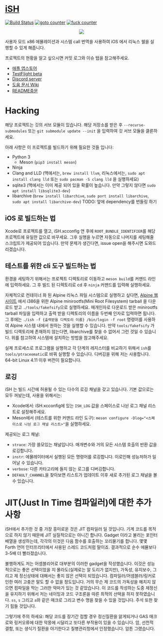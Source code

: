 # [iSH](https://ish.app)

[![Build Status](https://github.com/ish-app/ish/actions/workflows/ci.yml/badge.svg)](https://github.com/ish-app/ish/actions)
[![goto counter](https://img.shields.io/github/search/ish-app/ish/goto.svg)](https://github.com/ish-app/ish/search?q=goto)
[![fuck counter](https://img.shields.io/github/search/ish-app/ish/fuck.svg)](https://github.com/ish-app/ish/search?q=fuck)

<p align="center">
<a href="https://ish.app">
<img src="https://ish.app/assets/github-readme.png">
</a>
</p>

사용자 모드 x86 에뮬레이션과 시스템 call 번역을 사용하여 iOS 에서 리눅스 쉘을 실행할 수 있게 해줍니다.

프로젝트의 현황을 알고 싶으시면 커밋 로그와 이슈 탭을 참고해주세요.

- [애플 앱스토어](https://apps.apple.com/us/app/ish-shell/id1436902243)
- [TestFlight beta](https://testflight.apple.com/join/97i7KM8O)
- [Discord server](https://discord.gg/HFAXj44)
- [도움 문서 Wiki](https://github.com/ish-app/ish/wiki)
- [README중문](https://github.com/ish-app/ish/blob/master/README_ZH.md)


# Hacking

해당 프로젝트는 깃의 서브 모듈이 있습니다. 해당 저장소를 받은 후 `--recurse-submodules` 또는 `git submodule update --init` 을 입력하여 깃 서브 모듈을 클론하세요.

아래 사항은 이 프로젝트를 빌드하기 위해 필요한 것들 입니다:

 - Python 3
   + Meson (`pip3 install meson`)
 - Ninja
 - Clang and LLD (맥에서는, `brew install llvm`, 리눅스에서는, `sudo apt install clang lld` 또는 `sudo pacman -S clang lld` 을 실행하세요)
 - sqlite3 (맥에서는 이미 제공 되어 있을 확률이 높습니다. 만약 그렇지 않다면 `sudo apt install libsqlite3-dev`)
 - libarchive (`brew install libarchive`, `sudo port install libarchive`, `sudo apt install libarchive-dev`) TODO: 앞에 dependency를 번들링 하기

## iOS 로 빌드하는 법 

Xcode로 프로젝트를 열고, iSH.xcconfig 연 후에 `ROOT_BUNDLE_IDENTIFIER`를 해당 프로젝트에 유일한 값으로 바꾸세요. 그후 실행을 누르면 자동으로 나머지를 세팅해줄 스크립트가 제공되어 있습니다. 만약 문제가 생긴다면, issue open을 해주시면 도와드리겠습니다.


## 테스트를 위한 cli 도구 빌드하는 법

환경을 세팅하기 위해서는 프로젝트 디렉토리로 이동하고 `meson build`를 커맨드 라인에 입력하세요. 그 후 빌드 된 디렉토리로 cd 후 `ninja` 커맨드를 입력해 실행하세요.

자체적으로 컨테이너 화 된 Alpine 리눅스 파일 시스템으로 실행하고 싶다면, [Alpine 웹사이트](https://alpinelinux.org/downloads/) 에서 i386을 위한 Alpine minirootfs(Mini Root Filesystem) tarball 을 다운로드 받고 `./tools/fakefsify`으로 실행하세요. 매개인자로 다운로드 받은 minirootfs tarball 파일을 입력하고 출력 받을 디렉토리의 이름을 두번째 인자로 입력하면 됩니다. 그 후에는 `./ish -f {출력받을 디렉토리 이름} /bin/login -f root` 명령어를 사용하여 Alpine 시스템 내에서 원하는 것을 실행할 수 있습니다. 만약 `tools/fakefsify` 가 빌드 디렉토리에 존재하지 않는다면, libarchive를 찾을 수 없어서 그런 것일 수 있습니다. 위를 참고하여 시스템에 설치하는 방법을 참고해주세요.

실제 프로세스로 프로그램을 실행하고 각 단계의 레지스터를 비교하기 위해서 `ish`를 `tools/ptraceomatic`로 바꿔 실행할 수 있습니다. 디버깅을 위해 저는 사용합니다. 64-bit Linux 4.11 이후 버전이 필요합니다.

## 로깅

iSH 는 빌드 시간에 허용될 수 있는 다수의 로깅 채널을 갖고 있습니다. 기본 값으로는 모두 꺼놨는데, 사용을 위해서는:

- Xcode에서: iSH.xcconfig에 있는 `ISH_LOG` 값을 스페이스로 나뉜 로그 채널 리스트로 설정해주세요.
- Meson에서 (테스트를 위한 커맨드 라인 도구): `meson configure -Dlog="<스페이스로 나뉜 로그 채널 리스트>"`을 실행하세요.

제공되는 로그 채널:

- `strace`: 가장 쓸모있는 채널입니다. 매개변수와 거의 모든 시스템 호출의 반환 값을 로깅합니다.
- `instr`: 에뮬레이터에서 실행된 모든 명령어를 로깅합니다. 이로인해 성능저하가 일어날 수 있습니다.
- `verbose`: 다른 카타고리에 들지 않는 로그를 디버깅합니다.
- `DEFAULT_CHANNEL`을 찾아보면 리스트가 업데이트 이후 새로 추가된 로그 채널을 볼수 있습니다.

# JIT(Just In Time 컴파일러)에 대한 추가사항

iSH에서 추가한 것 중 가장 흥미로운 것은 JIT 컴파일러 일 것입니다. 기계 코드를 목적으로 하지 않기 때문에 JIT 실질적으로는 아니긴 합니다. Gadget 이라고 불리는 포인터 배열을 생성하는데, 각각의 이것은 다음 함수를 호출하는 꼬리물기를 합니다. 몇몇 Forth 언어 인터프리터에서 사용된 스레드 코드처럼 말이죠. 결과적으로 순수 에뮬보다 3-5배 더 빨라졌습니다.

불행하게도 저는 어셈블리어로 대부분의 이러한 gadget을 작성했습니다. 이것은 성능적으로는 좋은 선택이었을 지 몰라도(실제로는 알 도리가 없지만), 가독성, 유지보수, 그리고 제 정신상태에 대해서는 좋지 않은 선택이 되었습니다. 컴파일러/어셈블러/링커로 인한 여러 고충은 말도 할 수 없을 정도입니다. 거의 무슨 제 코드의 가독성을 해치지 않으면 컴파일을 막는 그러한 악마가 있는 것 같았습니다. 이 코드를 작성하는 도중 제정신을 유지하기 위해서 저는 네이밍과 코드 구조론을 따른 최적의 선택을 하지 못하였습니다. `ss`, `s` 그리고 `a`와 같은 매크로 그리고 변수 명을 찾을 수 있을 것입니다. 주석 또한 찾기 힘들 것입니다.

그렇기에 주의 하세요: 해당 코드를 장기간 접할 경우 정신질환을 앓게되거나 GAS 매크로와 링커오류에 대한 악몽에 시달리고 또다른 부작용이 있을 수 있습니다. 암, 선천적 결함, 또는 생식기 질환을 야기한다고 질병관리청에서 인정했습니다. 암튼 그랬습니다.